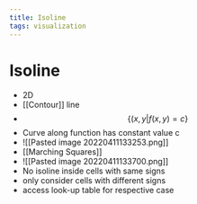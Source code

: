 ```yaml
---
title: Isoline
tags: visualization
---
```


# Isoline
- 2D
- [[Contour]] line
- $$\{(x,y|f(x,y)=c\}$$
- Curve along function has constant value c
- ![[Pasted image 20220411133253.png]]
- [[Marching Squares]]
- ![[Pasted image 20220411133700.png]]
- No isoline inside cells with same signs
- only consider cells with different signs
- access look-up table for respective case









